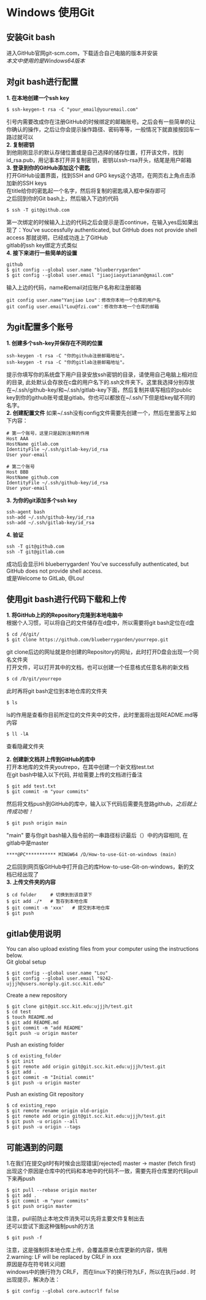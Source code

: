 Windows 使用Git
======

## 安装Git bash

进入GitHub官网git-scm.com，下载适合自己电脑的版本并安装  
*本文中使用的是Windows64版本*

## 对git bash进行配置  
  
**1. 在本地创建一个ssh key**

    $ ssh-keygen-t rsa -C "your_email@youremail.com"
引号内需要改成你在注册GitHub的时候绑定的邮箱账号。之后会有一些简单的让你确认的操作，之后让你会提示操作路径、密码等等，一般情况下就直接按回车一路过就可以  
**2. 复制密钥**  
到他刚刚显示的默认存储位置或是自己选择的储存位置，打开该文件，找到id_rsa.pub，用记事本打开并复制密钥，密钥以ssh-rsa开头，结尾是用户邮箱  
**3. 登录到你的GitHub添加这个密匙**  
打开GitHub设置界面，找到SSH and GPG keys这个选项，在网页右上角点击添加新的SSH keys  
在title给你的密匙起一个名字，然后将复制的密匙填入框中保存即可  
之后回到你的Git bash上，然后输入下边的代码

    $ ssh -T git@github.com
    
第一次绑定的时候输入上边的代码之后会提示是否continue，在输入yes后如果出现了：You've successfully authenticated, but GitHub does not provide shell access 那就说明，已经成功连上了GitHub  
gitlab的ssh key绑定方式类似  
**4. 接下来进行一些简单的设置**  

    github
    $ git config --global user.name "blueberrygarden"
    $ git config --global user.email "jiaojiaoyutianan@gmail.com"
输入上边的代码，name和email对应账户名称和注册邮箱

    git config user.name"Yanjiao Lou"：修改你本地一个仓库的用户名
    git config user.email"Lou@fzi.com"：修改你本地一个仓库的邮箱  
    
## 为git配置多个账号  
**1. 创建多个ssh-key并保存在不同的位置**
    
    ssh-keygen -t rsa -C "你的github注册邮箱地址"。
    ssh-keygen -t rsa -C "你的gitlab注册邮箱地址"。
    
提示你填写你的系统盘下用户目录安放ssh密钥的目录，请使用自己电脑上相对应的目录, 此处默认会存放在c盘的用户名下的.ssh文件夹下。这里我选择分别存放在~/.ssh/github-key/和~/.ssh/gitlab-key下面，然后复制并填写相应的public key到你的github账号或是gitlab。你也可以都放在~/.ssh/下但是给key赋不同的名字。  
**2. 创建配置文件**
如果~/.ssh没有config文件需要先创建一个，然后在里面写上如下内容：  
    
    # 第一个账号，这里只是起到注释的作用
    Host AAA 
    HostName gitlab.com
    IdentityFile ~/.ssh/gitlab-key/id_rsa
    User your-email

    # 第二个账号
    Host BBB
    HostName github.com
    IdentityFile ~/.ssh/github-key/id_rsa
    User your-email
    
**3. 为你的git添加多个ssh key**
    
    ssh-agent bash
    ssh-add ~/.ssh/github-key/id_rsa
    ssh-add ~/.ssh/gitlab-key/id_rsa
    
**4. 验证**
    
    ssh -T git@github.com
    ssh -T git@gitlab.com
成功后会显示Hi blueberrygarden! You've successfully authenticated, but GitHub does not provide shell access.  
或是Welcome to GitLab, @Lou!  

## 使用git bash进行代码下载和上传  

**1. 将GitHub上的的Repository克隆到本地电脑中**  
根据个人习惯，可以将自己的文件储存在d盘中，所以需要将git bash定位在d盘  

    $ cd /d/git/
    $ git clone https://github.com/blueberrygarden/yourrepo.git   
git clone后边的网址就是你创建的Repository的网址，此时打开D盘会出现一个同名文件夹  
打开文件，可以打开其中的文档，也可以创建一个任意格式任意名称的新文档

    $ cd /D/git/yourrepo
此时再将git bash定位到本地仓库的文件夹

    $ ls
ls的作用是查看你目前所定位的文件夹中的文件，此时里面将出现README.md等内容  
    
    $ ll -lA
查看隐藏文件夹

**2. 创建新文档并上传到GitHub的库中**  
打开本地库的文件夹youtrepo，在其中创建一个新文档test.txt  
在git bash中输入以下代码, 并给需要上传的文档进行备注

    $ git add test.txt
    $ git commit -m "your commits" 
然后将文档push到GitHub的库中，输入以下代码后需要先登路github，*之后就上传成功啦！*

    $ git push origin main
"main" 要与你git bash输入指令前的一串路径标识最后（）中的内容相同, 在gitlab中是master  

    ****@PC*********** MINGW64 /D/How-to-use-Git-on-windows (main) 
之后回到网页版GitHub中打开自己的库How-to-use-Git-on-windows，新的文档已经出现了  
**3. 上传文件夹的内容**  
    
    $ cd folder     # 切换到到该目录下
    $ git add ./*   # 暂存到本地仓库 
    $ git commit -m 'xxx'   # 提交到本地仓库
    $ git push 

## gitlab使用说明  
You can also upload existing files from your computer using the instructions below.  
Git global setup  

    $ git config --global user.name "Lou"
    $ git config --global user.email "9242-ujjjh@users.noreply.git.scc.kit.edu"
Create a new repository  
    
    $ git clone git@git.scc.kit.edu:ujjjh/test.git
    $ cd test
    $ touch README.md
    $ git add README.md
    $ git commit -m "add README"
    $git push -u origin master
Push an existing folder  
    
    $ cd existing_folder
    $ git init
    $ git remote add origin git@git.scc.kit.edu:ujjjh/test.git
    $ git add .
    $ git commit -m "Initial commit"
    $ git push -u origin master
Push an existing Git repository  
    
    $ cd existing_repo
    $ git remote rename origin old-origin
    $ git remote add origin git@git.scc.kit.edu:ujjjh/test.git
    $ git push -u origin --all
    $ git push -u origin --tags
  
## 可能遇到的问题  
1.在我们在提交git时有时候会出现错误[rejected] master -> master (fetch first)  
出现这个原因是仓库中的代码和本地中的代码不一致，需要先将仓库里的代码pull下来再push     
    
    $ git pull --rebase origin master
    $ git add . 
    $ git commit -m "your commits"
    $ git push origin master  
注意，pull前防止本地文件消失可以先将主要文件复制出去   
还可以尝试下面这种强制push的方法  
    
    $ git push -f
注意，这是强制将本地仓库上传，会覆盖原来仓库更新的内容，慎用  
2.warning: LF will be replaced by CRLF in xxx  
原因是存在符号转义问题  
windows中的换行符为 CRLF， 而在linux下的换行符为LF，所以在执行add . 时出现提示，解决办法：  

    $ git config --global core.autocrlf false
